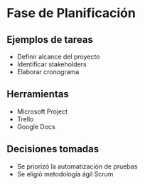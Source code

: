 # Fase de Planificación

## Ejemplos de tareas
- Definir alcance del proyecto
- Identificar stakeholders
- Elaborar cronograma

## Herramientas
- Microsoft Project
- Trello
- Google Docs

## Decisiones tomadas
- Se priorizó la automatización de pruebas
- Se eligió metodología ágil Scrum
